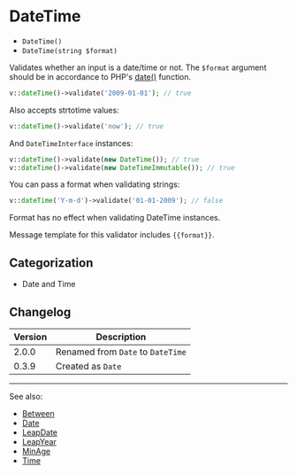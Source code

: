 # DateTime

- `DateTime()`
- `DateTime(string $format)`

Validates whether an input is a date/time or not. The `$format` argument should
be in accordance to PHP's [date()](http://php.net/date) function.

```php
v::dateTime()->validate('2009-01-01'); // true
```

Also accepts strtotime values:

```php
v::dateTime()->validate('now'); // true
```

And `DateTimeInterface` instances:

```php
v::dateTime()->validate(new DateTime()); // true
v::dateTime()->validate(new DateTimeImmutable()); // true
```

You can pass a format when validating strings:

```php
v::dateTime('Y-m-d')->validate('01-01-2009'); // false
```

Format has no effect when validating DateTime instances.

Message template for this validator includes `{{format}}`.

## Categorization

- Date and Time

## Changelog

Version | Description
--------|-------------
  2.0.0 | Renamed from `Date` to `DateTime`
  0.3.9 | Created as `Date`

***
See also:

- [Between](Between.md)
- [Date](Date.md)
- [LeapDate](LeapDate.md)
- [LeapYear](LeapYear.md)
- [MinAge](MinAge.md)
- [Time](Time.md)
